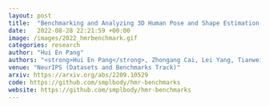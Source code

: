 ```yaml
---
layout: post
title:  "Benchmarking and Analyzing 3D Human Pose and Shape Estimation Beyond Algorithms"
date:   2022-08-28 22:21:59 +00:00
image: /images/2022_hmrbenchmark.gif
categories: research
author: "Hui En Pang"
authors: "<strong>Hui En Pang</strong>, Zhongang Cai, Lei Yang, Tianwei Zhang, Ziwei Liu"
venue: "NeurIPS (Datasets and Benchmarks Track)"
arxiv: https://arxiv.org/abs/2209.10529
code: https://github.com/smplbody/hmr-benchmarks
website: https://github.com/smplbody/hmr-benchmarks
---
```

